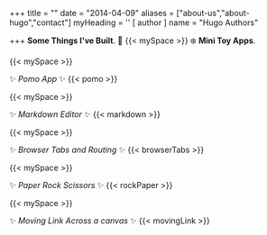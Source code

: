+++
title = ""
date = "2014-04-09"
aliases = ["about-us","about-hugo","contact"]
myHeading = ''
[ author ]
  name = "Hugo Authors"

+++
 **Some Things I've Built**. 🦄
 {{< mySpace >}}
 ❄️ **Mini Toy Apps**. 

{{< mySpace >}}

 ✨ *Pomo App* ✨ 
{{< pomo >}}

{{< mySpace >}}

 ✨ *Markdown Editor* ✨ 
{{< markdown >}}

{{< mySpace >}}

 ✨ *Browser Tabs and Routing* ✨ 
{{< browserTabs >}}

{{< mySpace >}}

 ✨ *Paper Rock Scissors* ✨ 
{{< rockPaper >}}

{{< mySpace >}}

 ✨ *Moving Link Across a canvas* ✨ 
{{< movingLink >}}